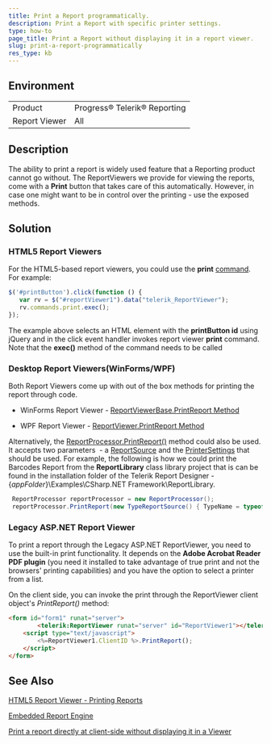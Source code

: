 ```yaml
---
title: Print a Report programmatically.
description: Print a Report with specific printer settings.
type: how-to
page_title: Print a Report without displaying it in a report viewer.
slug: print-a-report-programmatically
res_type: kb
---
```


## Environment

<table>
	<tr>
		<td>Product</td>
		<td>Progress® Telerik® Reporting</td>
	</tr>
   	<tr>
		<td>Report Viewer</td>
		<td>All</td>
	</tr>
</table>

## Description

The ability to print a report is widely used feature that a Reporting product cannot go without. The ReportViewers we provide for viewing the reports, come with a **Print** button that takes care of this automatically. However, in case one might want to be in control over the printing - use the exposed methods.  
   
## Solution

### HTML5 Report Viewers

 For the HTML5-based report viewers, you could use the **print** [command](../html5-report-viewer-reportviewer-properties-commands). For example:

 ```js
 $('#printButton').click(function () {
    var rv = $("#reportViewer1").data("telerik_ReportViewer");
    rv.commands.print.exec();
});
 ```

 The example above selects an HTML element with the **printButton id** using jQuery and in the click event handler invokes report viewer **print** command. Note that the **exec()** method of the command needs to be called
 
### Desktop Report Viewers(WinForms/WPF)  
   
  Both Report Viewers come up with out of the box methods for printing the report through code.

   - WinForms Report Viewer - [ReportViewerBase.PrintReport Method](../m-telerik-reportviewer-winforms-reportviewerbase-printreport)

   - WPF Report Viewer - [ReportViewer.PrintReport Method](../m-telerik-reportviewer-wpf-reportviewer-printreport)

 Alternatively, the [ReportProcessor.PrintReport()](../m-telerik-reporting-processing-reportprocessor-printreport) method could also be used. It accepts two parameters  - a [ReportSource](../t-telerik-reporting-reportsource) and the [PrinterSettings](https://docs.microsoft.com/en-us/dotnet/api/system.drawing.printing.printersettings?view=net-5.0) that should be used. For example, the following is how we could print the Barcodes Report from the **ReportLibrary** class library project that is can be found in the installation folder of the Telerik Report Designer - {*appFolder*}\Examples\CSharp\.NET Framework\ReportLibrary.
    
```cs
 ReportProcessor reportProcessor = new ReportProcessor();
 reportProcessor.PrintReport(new TypeReportSource() { TypeName = typeof(BarcodesReport).AssemblyQualifiedName }, new PrinterSettings());
``` 

### Legacy ASP.NET Report Viewer  
   
 To print a report through the Legacy ASP.NET ReportViewer, you need to use the built-in print functionality. It depends on the **Adobe Acrobat Reader PDF plugin** (you need it installed to take advantage of true print and not the browsers' printing capabilities) and you have the option to select a printer from a list.   
   

On the client side, you can invoke the print through the ReportViewer client object's *PrintReport()* method:  
   
```html
<form id="form1" runat="server">      
        <telerik:ReportViewer runat="server" id="ReportViewer1"></telerik:ReportViewer>                       
    <script type="text/javascript"> 
        <%=ReportViewer1.ClientID %>.PrintReport(); 
    </script>        
</form> 
```
   
## See Also

[HTML5 Report Viewer - Printing Reports](../html5-report-viewer-direct-print)

[Embedded Report Engine](../programmatic-exporting-report)

[Print a report directly at client-side without displaying it in a Viewer](./print-a-report-directly-at-client-side-without-displaying-it-in-a-viewer)

  
